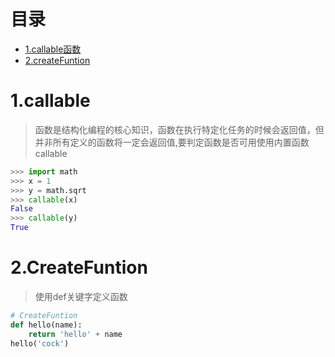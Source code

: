 # 目录
* [1.callable函数](#1.callable)
* [2.createFuntion](#2.CreateFuntion)

# 1.callable
> 函数是结构化编程的核心知识，函数在执行特定化任务的时候会返回值，但并非所有定义的函数将一定会返回值,要判定函数是否可用使用内置函数callable
```python
>>> import math
>>> x = 1
>>> y = math.sqrt
>>> callable(x)
False
>>> callable(y)
True
```

# 2.CreateFuntion
> 使用def关键字定义函数
```python
# CreateFuntion
def hello(name):
    return 'hello' + name
hello('cock')
```

